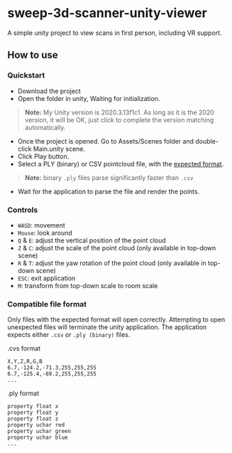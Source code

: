 # sweep-3d-scanner-unity-viewer
A simple unity project to view scans in first person, including VR support.


## How to use 
### Quickstart
- Download the project
- Open the folder in unity, Waiting for initialization.
> **Note:** My Unity version is 2020.3.13f1c1. As long as it is the 2020 version, it will be OK, just click to complete the version matching automatically.
- Once the project is opened. Go to Assets/Scenes folder and double-click Main.unity scene.
- Click Play button.
- Select a PLY (binary) or CSV pointcloud file, with the [expected format](#compatible-file-format).
> **Note:** binary `.ply` files parse significantly faster than `.csv`
- Wait for the application to parse the file and render the points. 

### Controls
- `WASD`: movement
- `Mouse`: look around
- `Q` & `E`: adjust the vertical position of the point cloud
- `Z` & `C`: adjust the scale of the point cloud (only available in top-down scene)
- `R` & `T`: adjust the yaw rotation of the point cloud (only available in top-down  scene)
- `ESC`: exit application
- `M`: transform from top-down scale to room scale

### Compatible file format
Only files with the expected format will open correctly. Attempting to open unexpected files will terminate the unity application. The application expects either `.csv` or `.ply (binary)` files.

.cvs format
```csv
X,Y,Z,R,G,B
6.7,-124.2,-71.3,255,255,255
6.7,-125.4,-69.2,255,255,255
...
```
 
.ply format
```ply
property float x
property float y
property float z
property uchar red
property uchar green
property uchar blue
...
```